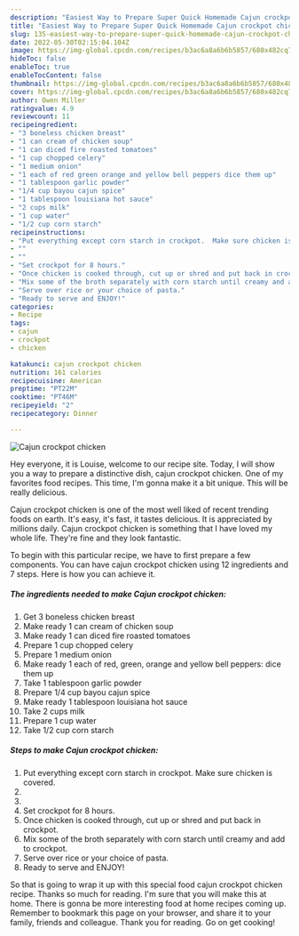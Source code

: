 ```yaml
---
description: "Easiest Way to Prepare Super Quick Homemade Cajun crockpot chicken"
title: "Easiest Way to Prepare Super Quick Homemade Cajun crockpot chicken"
slug: 135-easiest-way-to-prepare-super-quick-homemade-cajun-crockpot-chicken
date: 2022-05-30T02:15:04.104Z
image: https://img-global.cpcdn.com/recipes/b3ac6a8a6b6b5857/680x482cq70/cajun-crockpot-chicken-recipe-main-photo.jpg
hideToc: false
enableToc: true
enableTocContent: false
thumbnail: https://img-global.cpcdn.com/recipes/b3ac6a8a6b6b5857/680x482cq70/cajun-crockpot-chicken-recipe-main-photo.jpg
cover: https://img-global.cpcdn.com/recipes/b3ac6a8a6b6b5857/680x482cq70/cajun-crockpot-chicken-recipe-main-photo.jpg
author: Owen Miller
ratingvalue: 4.9
reviewcount: 11
recipeingredient:
- "3 boneless chicken breast"
- "1 can cream of chicken soup"
- "1 can diced fire roasted tomatoes"
- "1 cup chopped celery"
- "1 medium onion"
- "1 each of red green orange and yellow bell peppers dice them up"
- "1 tablespoon garlic powder"
- "1/4 cup bayou cajun spice"
- "1 tablespoon louisiana hot sauce"
- "2 cups milk"
- "1 cup water"
- "1/2 cup corn starch"
recipeinstructions:
- "Put everything except corn starch in crockpot.  Make sure chicken is covered."
- ""
- ""
- "Set crockpot for 8 hours."
- "Once chicken is cooked through, cut up or shred and put back in crockpot."
- "Mix some of the broth separately with corn starch until creamy and add to crockpot."
- "Serve over rice or your choice of pasta."
- "Ready to serve and ENJOY!"
categories:
- Recipe
tags:
- cajun
- crockpot
- chicken

katakunci: cajun crockpot chicken 
nutrition: 161 calories
recipecuisine: American
preptime: "PT22M"
cooktime: "PT46M"
recipeyield: "2"
recipecategory: Dinner

---
```



![Cajun crockpot chicken](https://img-global.cpcdn.com/recipes/b3ac6a8a6b6b5857/680x482cq70/cajun-crockpot-chicken-recipe-main-photo.jpg)

Hey everyone, it is Louise, welcome to our recipe site. Today, I will show you a way to prepare a distinctive dish, cajun crockpot chicken. One of my favorites food recipes. This time, I'm gonna make it a bit unique. This will be really delicious.



Cajun crockpot chicken is one of the most well liked of recent trending foods on earth. It's easy, it's fast, it tastes delicious. It is appreciated by millions daily. Cajun crockpot chicken is something that I have loved my whole life. They're fine and they look fantastic.


To begin with this particular recipe, we have to first prepare a few components. You can have cajun crockpot chicken using 12 ingredients and 7 steps. Here is how you can achieve it.

<!--inarticleads1-->

##### The ingredients needed to make Cajun crockpot chicken:

1. Get 3 boneless chicken breast
1. Make ready 1 can cream of chicken soup
1. Make ready 1 can diced fire roasted tomatoes
1. Prepare 1 cup chopped celery
1. Prepare 1 medium onion
1. Make ready 1 each of red, green, orange and yellow bell peppers: dice them up
1. Take 1 tablespoon garlic powder
1. Prepare 1/4 cup bayou cajun spice
1. Make ready 1 tablespoon louisiana hot sauce
1. Take 2 cups milk
1. Prepare 1 cup water
1. Take 1/2 cup corn starch




<!--inarticleads2-->

##### Steps to make Cajun crockpot chicken:

1. Put everything except corn starch in crockpot.  Make sure chicken is covered.
1. 
1. 
1. Set crockpot for 8 hours.
1. Once chicken is cooked through, cut up or shred and put back in crockpot.
1. Mix some of the broth separately with corn starch until creamy and add to crockpot.
1. Serve over rice or your choice of pasta.
1. Ready to serve and ENJOY!



So that is going to wrap it up with this special food cajun crockpot chicken recipe. Thanks so much for reading. I'm sure that you will make this at home. There is gonna be more interesting food at home recipes coming up. Remember to bookmark this page on your browser, and share it to your family, friends and colleague. Thank you for reading. Go on get cooking!
